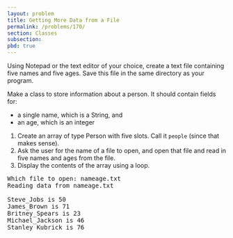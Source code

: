 ```yaml
---
layout: problem
title: Getting More Data from a File
permalink: /problems/170/
section: Classes
subsection:
pbd: true
---
```

Using Notepad or the text editor of your choice, create a text file containing five names and five ages. 
Save this file in the same directory as your program.

Make a class to store information about a person. It should contain fields for:
- a single name, which is a String, and
- an age, which is an integer

1. Create an array of type Person with five slots. Call it `people` (since that makes sense).
2. Ask the user for the name of a file to open, and open that file and read in five names and ages from the file.
3. Display the contents of the array using a loop.

<pre class="terminal">
Which file to open: <kbd>nameage.txt</kbd>
Reading data from nameage.txt

Steve_Jobs is 50
James_Brown is 71
Britney_Spears is 23
Michael_Jackson is 46
Stanley_Kubrick is 76
</pre>